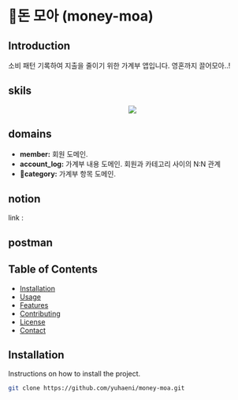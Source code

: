# 돈 모아 (money-moa)


## Introduction

소비 패턴 기록하여 지출을 줄이기 위한 가계부 앱입니다.
영혼까지 끌어모아..!

## skils
<div align=center> 
<img src="https://img.shields.io/badge/Kotlin-7F52FF?style=for-the-badge&logo=kotlin&logoColor=white">
</div>

## domains

- **member:** 회원 도메인.
- **account_log:** 가계부 내용 도메인. 회원과 카테고리 사이의 N:N 관계
- **category:** 가계부 항목 도메인.

## notion
link :


## postman


## Table of Contents

- [Installation](#installation)
- [Usage](#usage)
- [Features](#features)
- [Contributing](#contributing)
- [License](#license)
- [Contact](#contact)

## Installation

Instructions on how to install the project.

```bash
git clone https://github.com/yuhaeni/money-moa.git
